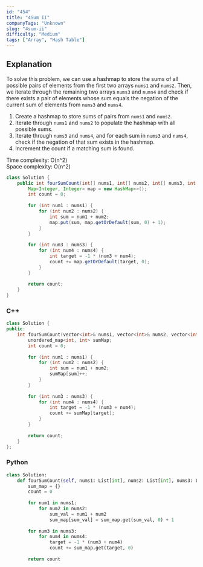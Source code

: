 ```yaml
---
id: "454"
title: "4Sum II"
companyTags: "Unknown"
slug: "4sum-ii"
difficulty: "Medium"
tags: ["Array", "Hash Table"]
---
```


## Explanation
To solve this problem, we can use a hashmap to store the sums of all possible pairs of elements from the first two arrays `nums1` and `nums2`. Then, we iterate through the remaining two arrays `nums3` and `nums4` and check if there exists a pair of elements whose sum equals the negation of the current sum of elements from `nums3` and `nums4`.

1. Create a hashmap to store sums of pairs from `nums1` and `nums2`.
2. Iterate through `nums1` and `nums2` to populate the hashmap with all possible sums.
3. Iterate through `nums3` and `nums4`, and for each sum in `nums3` and `nums4`, check if the negation of that sum exists in the hashmap.
4. Increment the count if a matching sum is found.

Time complexity: O(n^2)  
Space complexity: O(n^2)
```java
class Solution {
    public int fourSumCount(int[] nums1, int[] nums2, int[] nums3, int[] nums4) {
        Map<Integer, Integer> map = new HashMap<>();
        int count = 0;
        
        for (int num1 : nums1) {
            for (int num2 : nums2) {
                int sum = num1 + num2;
                map.put(sum, map.getOrDefault(sum, 0) + 1);
            }
        }
        
        for (int num3 : nums3) {
            for (int num4 : nums4) {
                int target = -1 * (num3 + num4);
                count += map.getOrDefault(target, 0);
            }
        }
        
        return count;
    }
}
```

### C++
```cpp
class Solution {
public:
    int fourSumCount(vector<int>& nums1, vector<int>& nums2, vector<int>& nums3, vector<int>& nums4) {
        unordered_map<int, int> sumMap;
        int count = 0;
        
        for (int num1 : nums1) {
            for (int num2 : nums2) {
                int sum = num1 + num2;
                sumMap[sum]++;
            }
        }
        
        for (int num3 : nums3) {
            for (int num4 : nums4) {
                int target = -1 * (num3 + num4);
                count += sumMap[target];
            }
        }
        
        return count;
    }
};
```

### Python
```python
class Solution:
    def fourSumCount(self, nums1: List[int], nums2: List[int], nums3: List[int], nums4: List[int]) -> int:
        sum_map = {}
        count = 0
        
        for num1 in nums1:
            for num2 in nums2:
                sum_val = num1 + num2
                sum_map[sum_val] = sum_map.get(sum_val, 0) + 1
        
        for num3 in nums3:
            for num4 in nums4:
                target = -1 * (num3 + num4)
                count += sum_map.get(target, 0)
        
        return count
```